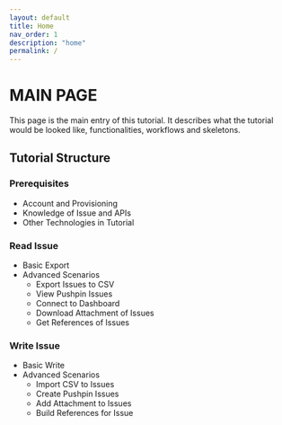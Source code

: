 ```yaml
---
layout: default
title: Home
nav_order: 1
description: "home"
permalink: /
---
```


# MAIN PAGE 

This page is the main entry of this tutorial. It describes what the tutorial would be looked like, functionalities, workflows and skeletons. 

## Tutorial Structure

### Prerequisites
-  Account and Provisioning
-  Knowledge of Issue and APIs
-  Other Technologies in Tutorial

### Read Issue
-  Basic Export
-  Advanced Scenarios
    - Export Issues to CSV
    - View Pushpin Issues
    - Connect to Dashboard
    - Download Attachment of Issues
    - Get References of Issues

### Write Issue
-  Basic Write
-  Advanced Scenarios
    - Import CSV to Issues
    - Create Pushpin Issues
    - Add Attachment to Issues
    - Build References for Issue





